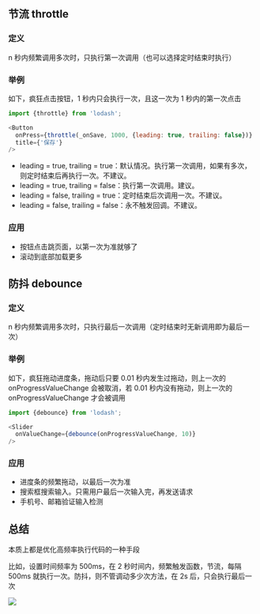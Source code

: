 




## 节流 throttle
### 定义
n 秒内频繁调用多次时，只执行第一次调用（也可以选择定时结束时执行）


### 举例
如下，疯狂点击按钮，1 秒内只会执行一次，且这一次为 1 秒内的第一次点击

```js
import {throttle} from 'lodash';

<Button
  onPress={throttle(_onSave, 1000, {leading: true, trailing: false})}
  title={'保存'}
/>
```

+ leading = true, trailing = true：默认情况。执行第一次调用，如果有多次，则定时结束后再执行一次。不建议。
+ leading = true, trailing = false：执行第一次调用。建议。
+ leading = false, trailing = true：定时结束后次调用一次。不建议。
+ leading = false, trailing = false：永不触发回调。不建议。

### 应用
+ 按钮点击跳页面，以第一次为准就够了
+ 滚动到底部加载更多

## 防抖 debounce
### 定义
n 秒内频繁调用多次时，只执行最后一次调用（定时结束时无新调用即为最后一次）

### 举例
如下，疯狂拖动进度条，拖动后只要 0.01 秒内发生过拖动，则上一次的 onProgressValueChange 会被取消，若 0.01 秒内没有拖动，则上一次的 onProgressValueChange 才会被调用

```js
import {debounce} from 'lodash';

<Slider
  onValueChange={debounce(onProgressValueChange, 10)}
/>
```


### 应用
+ 进度条的频繁拖动，以最后一次为准
+ 搜索框搜索输入。只需用户最后一次输入完，再发送请求
+ 手机号、邮箱验证输入检测


## 总结
本质上都是优化高频率执行代码的一种手段

比如，设置时间频率为 500ms，在 2 秒时间内，频繁触发函数，节流，每隔 500ms 就执行一次。防抖，则不管调动多少次方法，在 2s 后，只会执行最后一次

![](https://static.vue-js.com/a2c81b50-8787-11eb-ab90-d9ae814b240d.png)